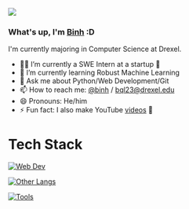 [<img src="https://img.shields.io/badge/linkedin-%230077B5.svg?&style=for-the-badge&logo=linkedin&logoColor=white" />](https://www.linkedin.com/in/binhlee)

### What's up, I'm [Binh](https://binhl3.github.io/) :D

I'm currently majoring in Computer Science at Drexel.

- 👨‍💻 I’m currently a SWE Intern at a startup 🚀
- 🌱 I’m currently learning Robust Machine Learning 
- 💬 Ask me about Python/Web Development/Git
- 📫 How to reach me: [@binh](https://www.linkedin.com/in/binhlee/) / bql23@drexel.edu
- 😄 Pronouns: He/him
- ⚡ Fun fact: I also make YouTube [videos](https://www.youtube.com/@binh) 🤫

# Tech Stack
[![Web Dev](https://skillicons.dev/icons?i=html,css,js,ts,express,react,nodejs&theme=dark)](https://skillicons.dev)

[![Other Langs](https://skillicons.dev/icons?i=python,java,cpp,c&theme=dark)](https://skillicons.dev)

[![Tools](https://skillicons.dev/icons?i=vscode,idea,github,figma,eclipse&theme=dark)](https://skillicons.dev)

<!--
**BinhL3/BinhL3** is a ✨ _special_ ✨ repository because its `README.md` (this file) appears on your GitHub profile.

Here are some ideas to get you started:

- 🔭 I’m currently working on ...
- 🌱 I’m currently learning ...
- 👯 I’m looking to collaborate on ...
- 🤔 I’m looking for help with ...
- 💬 Ask me about ...
- 📫 How to reach me: ...
- 😄 Pronouns: ...
- ⚡ Fun fact: ...
-->
